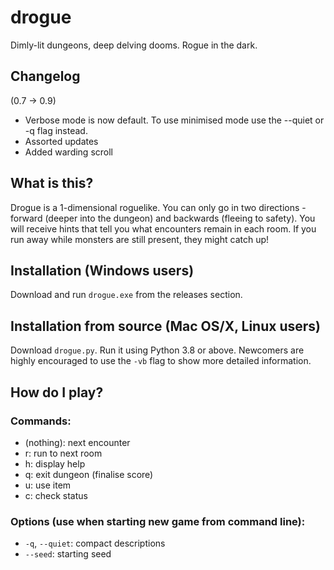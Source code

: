 # drogue
Dimly-lit dungeons, deep delving dooms. Rogue in the dark.

## Changelog
(0.7 -> 0.9)
* Verbose mode is now default. To use minimised mode use the --quiet or -q flag instead.
* Assorted updates
* Added warding scroll

## What is this?
Drogue is a 1-dimensional roguelike. You can only go in two directions - forward (deeper into the dungeon) and backwards (fleeing to safety). You will receive hints that tell you what encounters remain in each room. If you run away while monsters are still present, they might catch up!

## Installation (Windows users)
Download and run `drogue.exe` from the releases section.

## Installation from source (Mac OS/X, Linux users)
Download `drogue.py`. Run it using Python 3.8 or above. Newcomers are highly encouraged to use the `-vb` flag to show more detailed information.

## How do I play?
### Commands:
* (nothing): next encounter
* r: run to next room
* h: display help
* q: exit dungeon (finalise score)
* u: use item
* c: check status

### Options (use when starting new game from command line):
* `-q`, `--quiet`: compact descriptions
* `--seed`: starting seed
